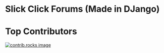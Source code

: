 # Slick Click Forums (Made in DJango)

# Top Contributors

 <a href="https://github.com/MrHarryW/Mr-Blog/graphs/contributors">
  <img src="https://contrib.rocks/image?repo=MrHarryW/Mr-Blog" alt="contrib.rocks image" />
</a>
